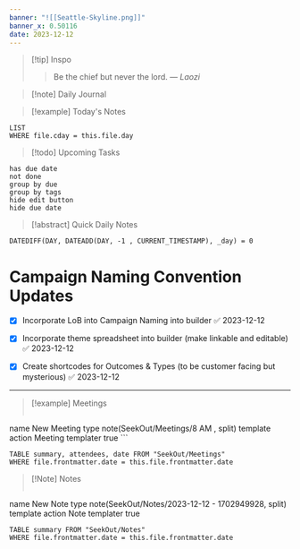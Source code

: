 ```yaml
---
banner: "![[Seattle-Skyline.png]]"
banner_x: 0.50116
date: 2023-12-12
---
```


> [!tip] Inspo
>> Be the chief but never the lord.
> — <cite>Laozi</cite>

>[!note] Daily Journal



> [!example] Today's Notes
```dataview
LIST
WHERE file.cday = this.file.day
```

> [!todo] Upcoming Tasks

```tasks
has due date
not done
group by due
group by tags
hide edit button
hide due date
```

> [!abstract] Quick Daily Notes


`DATEDIFF(DAY, DATEADD(DAY, -1 , CURRENT_TIMESTAMP), _day) = 0`

# Campaign Naming Convention Updates
- [x] Incorporate LoB into Campaign Naming into builder ✅ 2023-12-12
- [x] Incorporate theme spreadsheet into builder (make linkable and editable) ✅ 2023-12-12
- [x] Create shortcodes for Outcomes & Types (to be customer facing but mysterious) ✅ 2023-12-12


---

> [!example] Meetings
>  ```button
name New Meeting
type note(SeekOut/Meetings/8  AM , split) template
action Meeting
templater true ```

```dataview  
TABLE summary, attendees, date FROM "SeekOut/Meetings"  
WHERE file.frontmatter.date = this.file.frontmatter.date  
```

> [!Note]  Notes
> ```button
name New Note
type note(SeekOut/Notes/2023-12-12 - 1702949928, split) template
action Note
templater true
```dataview
TABLE summary FROM "SeekOut/Notes"  
WHERE file.frontmatter.date = this.file.frontmatter.date  
```

​